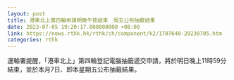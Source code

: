 ```yaml
---
layout: post
title: 港車北上第四輪申請明晚午夜結束　周五公布抽籤結果
date: 2023-07-05 19:20:17.000000000 +08:00
link: https://news.rthk.hk/rthk/ch/component/k2/1707640-20230705.htm
categories: rthk
---
```


運輸署提醒，「港車北上」第四輪登記電腦抽籤遞交申請，將於明日晚上11時59分結束，並於本月7日、即本星期五公布抽籤結果。
　　
